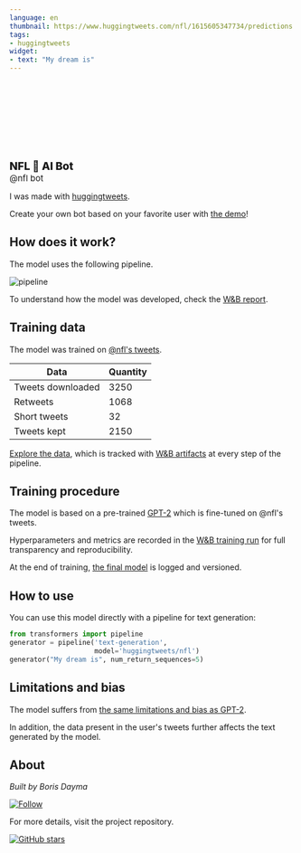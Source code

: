 ```yaml
---
language: en
thumbnail: https://www.huggingtweets.com/nfl/1615605347734/predictions.png
tags:
- huggingtweets
widget:
- text: "My dream is"
---
```


<div>
<div style="width: 132px; height:132px; border-radius: 50%; background-size: cover; background-image: url('https://pbs.twimg.com/profile_images/1324024227528278016/wN_LQ_cj_400x400.jpg')">
</div>
<div style="margin-top: 8px; font-size: 19px; font-weight: 800">NFL 🤖 AI Bot </div>
<div style="font-size: 15px">@nfl bot</div>
</div>

I was made with [huggingtweets](https://github.com/borisdayma/huggingtweets).

Create your own bot based on your favorite user with [the demo](https://colab.research.google.com/github/borisdayma/huggingtweets/blob/master/huggingtweets-demo.ipynb)!

## How does it work?

The model uses the following pipeline.

![pipeline](https://github.com/borisdayma/huggingtweets/blob/master/img/pipeline.png?raw=true)

To understand how the model was developed, check the [W&B report](https://app.wandb.ai/wandb/huggingtweets/reports/HuggingTweets-Train-a-model-to-generate-tweets--VmlldzoxMTY5MjI).

## Training data

The model was trained on [@nfl's tweets](https://twitter.com/nfl).

| Data | Quantity |
| --- | --- |
| Tweets downloaded | 3250 |
| Retweets | 1068 |
| Short tweets | 32 |
| Tweets kept | 2150 |

[Explore the data](https://wandb.ai/wandb/huggingtweets/runs/7gm7ii1y/artifacts), which is tracked with [W&B artifacts](https://docs.wandb.com/artifacts) at every step of the pipeline.

## Training procedure

The model is based on a pre-trained [GPT-2](https://huggingface.co/gpt2) which is fine-tuned on @nfl's tweets.

Hyperparameters and metrics are recorded in the [W&B training run](https://wandb.ai/wandb/huggingtweets/runs/e9eunvix) for full transparency and reproducibility.

At the end of training, [the final model](https://wandb.ai/wandb/huggingtweets/runs/e9eunvix/artifacts) is logged and versioned.

## How to use

You can use this model directly with a pipeline for text generation:

```python
from transformers import pipeline
generator = pipeline('text-generation',
                     model='huggingtweets/nfl')
generator("My dream is", num_return_sequences=5)
```

## Limitations and bias

The model suffers from [the same limitations and bias as GPT-2](https://huggingface.co/gpt2#limitations-and-bias).

In addition, the data present in the user's tweets further affects the text generated by the model.

## About

*Built by Boris Dayma*

[![Follow](https://img.shields.io/twitter/follow/borisdayma?style=social)](https://twitter.com/intent/follow?screen_name=borisdayma)

For more details, visit the project repository.

[![GitHub stars](https://img.shields.io/github/stars/borisdayma/huggingtweets?style=social)](https://github.com/borisdayma/huggingtweets)
